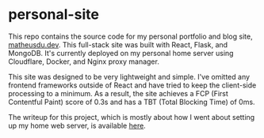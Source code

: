 # personal-site

This repo contains the source code for my personal portfolio and blog site, [matheusdu.dev](https://matheusdu.dev). This full-stack site was built with React, Flask, and MongoDB. It's currently deployed on my personal home server using Cloudflare, Docker, and Nginx proxy manager.

This site was designed to be very lightweight and simple. I've omitted any frontend frameworks outside of React and have tried to keep the client-side processing to a minimum. As a result, the site achieves a FCP (First Contentful Paint) score of 0.3s and has a TBT (Total Blocking Time) of 0ms.

The writeup for this project, which is mostly about how I went about setting up my home web server, is available [here](https://matheusdu.dev/#/blog/a-complete-guide-to-building-and-deploying-a-website-on-your-home-server).
